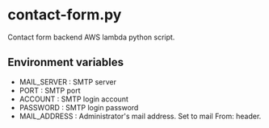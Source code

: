 # contact-form.py

Contact form backend AWS lambda python script.

## Environment variables

* MAIL_SERVER : SMTP server
* PORT : SMTP port
* ACCOUNT : SMTP login account
* PASSWORD : SMTP login password
* MAIL_ADDRESS : Administrator's mail address. Set to mail From: header.